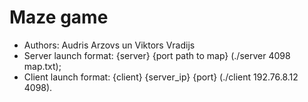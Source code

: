 # Maze game
  - Authors: Audris Arzovs un Viktors Vradijs
  - Server launch format: {server} {port path to map} (./server 4098 map.txt);
  - Client launch format: {client} {server_ip} {port} (./client 192.76.8.12 4098).